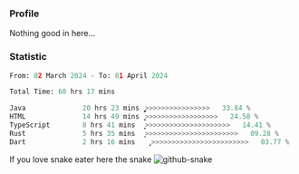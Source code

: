 ### Profile 

Nothing good in here...

### Statistic
<!--START_SECTION:waka-->

```python
From: 02 March 2024 - To: 01 April 2024

Total Time: 60 hrs 17 mins

Java              20 hrs 23 mins  ͎͎͎͎͎͎͎͎͚>>>>>>>>>>>>>>>>   33.84 %
HTML              14 hrs 49 mins  ͎͎͎͎͎͎͕>>>>>>>>>>>>>>>>>>   24.58 %
TypeScript        8 hrs 41 mins   ͎͎͎̝>>>>>>>>>>>>>>>>>>>>>   14.41 %
Rust              5 hrs 35 mins   ͎͎>>>>>>>>>>>>>>>>>>>>>>>   09.28 %
Dart              2 hrs 16 mins   ̡>>>>>>>>>>>>>>>>>>>>>>>>   03.77 %
```

<!--END_SECTION:waka-->

If you love snake eater here the snake 
<picture>
  <source media="(prefers-color-scheme: dark)" srcset="https://github.com/pradana4648/pradana4648/blob/c0566a83ca6ea5f2e46bab00e717c4c82b4b5c4c/github-contribution-grid-snake-dark.svg" />
  <source media="(prefers-color-scheme: light)" srcset="https://github.com/pradana4648/pradana4648/blob/c0566a83ca6ea5f2e46bab00e717c4c82b4b5c4c/github-contribution-grid-snake.svg" />
  <img alt="github-snake" src="https://github.com/pradana4648/pradana4648/blob/c0566a83ca6ea5f2e46bab00e717c4c82b4b5c4c/github-contribution-grid-snake.svg" />
</picture>

